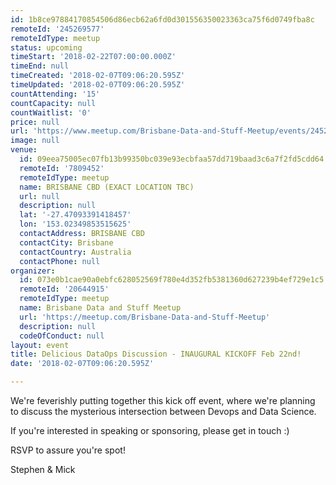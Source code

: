 ```yaml
---
id: 1b8ce97884170854506d86ecb62a6fd0d301556350023363ca75f6d0749fba8c
remoteId: '245269577'
remoteIdType: meetup
status: upcoming
timeStart: '2018-02-22T07:00:00.000Z'
timeEnd: null
timeCreated: '2018-02-07T09:06:20.595Z'
timeUpdated: '2018-02-07T09:06:20.595Z'
countAttending: '15'
countCapacity: null
countWaitlist: '0'
price: null
url: 'https://www.meetup.com/Brisbane-Data-and-Stuff-Meetup/events/245269577/'
image: null
venue:
  id: 09eea75005ec07fb13b99350bc039e93ecbfaa57dd719baad3c6a7f2fd5cdd64
  remoteId: '7809452'
  remoteIdType: meetup
  name: BRISBANE CBD (EXACT LOCATION TBC)
  url: null
  description: null
  lat: '-27.47093391418457'
  lon: '153.02349853515625'
  contactAddress: BRISBANE CBD
  contactCity: Brisbane
  contactCountry: Australia
  contactPhone: null
organizer:
  id: 073e0b1cae90a0ebfc628052569f780e4d352fb5381360d627239b4ef729e1c5
  remoteId: '20644915'
  remoteIdType: meetup
  name: Brisbane Data and Stuff Meetup
  url: 'https://meetup.com/Brisbane-Data-and-Stuff-Meetup'
  description: null
  codeOfConduct: null
layout: event
title: Delicious DataOps Discussion - INAUGURAL KICKOFF Feb 22nd!
date: '2018-02-07T09:06:20.595Z'

---
```

<p>We're feverishly putting together this kick off event, where we're planning to discuss the mysterious intersection between Devops and Data Science.</p> <p>If you're interested in speaking or sponsoring, please get in touch :)</p> <p>RSVP to assure you're spot!</p> <p>Stephen &amp; Mick</p>
